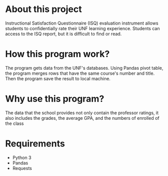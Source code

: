 # About this project
Instructional Satisfaction Questionnaire (ISQ) evaluation instrument allows students to confidentially rate their UNF learning experience. Students can access to the ISQ report, but it is difficult to find or read.
# How this program work?
The program gets data from the UNF's databases. Using Pandas pivot table, the program merges rows that have the same course's number and title. Then the program save the result to local machine.
# Why use this program?
The data that the school provides not only contain the professor ratings, it also includes the grades, the average GPA, and the numbers of enrolled of the class
# Requirements
* Python 3
* Pandas
* Requests